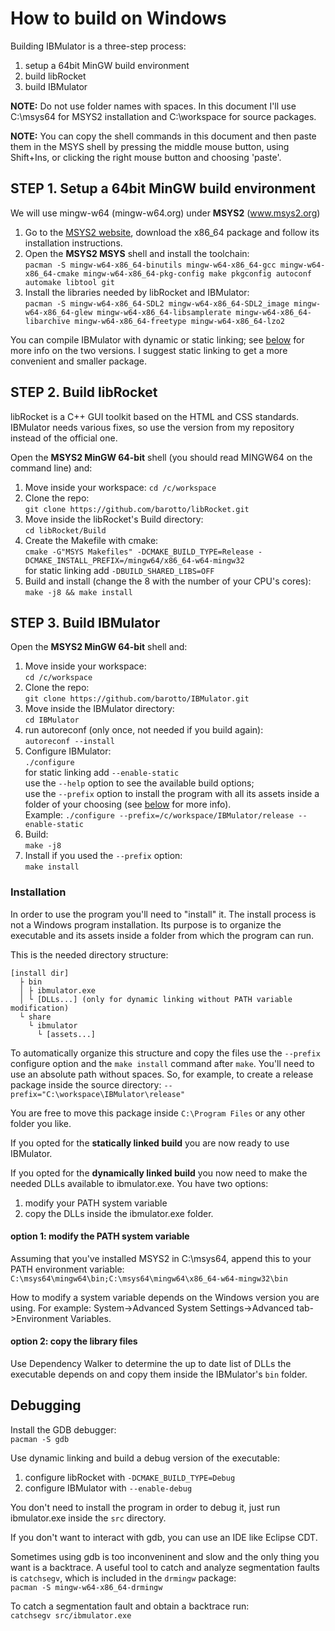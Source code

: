 # How to build on Windows
Building IBMulator is a three-step process:

1. setup a 64bit MinGW build environment
2. build libRocket
3. build IBMulator

**NOTE:** Do not use folder names with spaces. In this document I'll use
C:\msys64 for MSYS2 installation and C:\workspace for source packages.

**NOTE:** You can copy the shell commands in this document and then paste them
in the MSYS shell by pressing the middle mouse button, using Shift+Ins, or
clicking the right mouse button and choosing 'paste'.


## STEP 1. Setup a 64bit MinGW build environment
We will use mingw-w64 (mingw-w64.org) under **MSYS2** (www.msys2.org)

1. Go to the [MSYS2 website](http://www.msys2.org), download the x86_64 package
and follow its installation instructions.
2. Open the **MSYS2 MSYS** shell and install the toolchain:  
`pacman -S mingw-w64-x86_64-binutils mingw-w64-x86_64-gcc mingw-w64-x86_64-cmake mingw-w64-x86_64-pkg-config make pkgconfig autoconf automake libtool git`
3. Install the libraries needed by libRocket and IBMulator:  
`pacman -S mingw-w64-x86_64-SDL2 mingw-w64-x86_64-SDL2_image mingw-w64-x86_64-glew mingw-w64-x86_64-libsamplerate mingw-w64-x86_64-libarchive mingw-w64-x86_64-freetype mingw-w64-x86_64-lzo2`

You can compile IBMulator with dynamic or static linking; see
[below](#installation) for more info on the two versions. I suggest static
linking to get a more convenient and smaller package.  


## STEP 2. Build libRocket
libRocket is a C++ GUI toolkit based on the HTML and CSS standards.  
IBMulator needs various fixes, so use the version from my repository instead of
the official one.

Open the **MSYS2 MinGW 64-bit** shell (you should read MINGW64 on the command
line) and:

1. Move inside your workspace:
`cd /c/workspace`
2. Clone the repo:  
`git clone https://github.com/barotto/libRocket.git`
3. Move inside the libRocket's Build directory:  
`cd libRocket/Build`
4. Create the Makefile with cmake:  
`cmake -G"MSYS Makefiles" -DCMAKE_BUILD_TYPE=Release -DCMAKE_INSTALL_PREFIX=/mingw64/x86_64-w64-mingw32`  
for static linking add `-DBUILD_SHARED_LIBS=OFF`
5. Build and install (change the 8 with the number of your CPU's cores):  
`make -j8 && make install`


## STEP 3. Build IBMulator
Open the **MSYS2 MinGW 64-bit** shell and:

1. Move inside your workspace:  
`cd /c/workspace`
2. Clone the repo:  
`git clone https://github.com/barotto/IBMulator.git`
3. Move inside the IBMulator directory:  
`cd IBMulator`
4. run autoreconf (only once, not needed if you build again):  
`autoreconf --install`
5. Configure IBMulator:  
`./configure`  
for static linking add `--enable-static`  
use the `--help` option to see the available build options;  
use the `--prefix` option to install the program with all its assets inside a
folder of your choosing (see [below](#installation) for more info).  
Example:
`./configure --prefix=/c/workspace/IBMulator/release --enable-static`
6. Build:  
`make -j8`
7. Install if you used the `--prefix` option:  
`make install`


### Installation
In order to use the program you'll need to "install" it. The install process is
not a Windows program installation. Its purpose is to organize the executable and
its assets inside a folder from which the program can run. 

This is the needed directory structure:

```
[install dir]
  ├ bin
  │ ├ ibmulator.exe
  │ └ [DLLs...] (only for dynamic linking without PATH variable modification)
  └ share
    └ ibmulator
      └ [assets...]
```

To automatically organize this structure and copy the files use the `--prefix`
configure option and the `make install` command after `make`.
You'll need to use an absolute path without spaces. So, for example, to
create a release package inside the source directory:
`--prefix="C:\workspace\IBMulator\release"`

You are free to move this package inside `C:\Program Files`  or any other
folder you like.

If you opted for the **statically linked build** you are now ready to use
IBMulator.

If you opted for the **dynamically linked build** you now need to make the
needed DLLs available to ibmulator.exe. You have two options:
1. modify your PATH system variable
2. copy the DLLs inside the ibmulator.exe folder.

#### option 1: modify the PATH system variable
Assuming that you've installed MSYS2 in C:\msys64, append this to your PATH
environment variable:  
`C:\msys64\mingw64\bin;C:\msys64\mingw64\x86_64-w64-mingw32\bin`

How to modify a system variable depends on the Windows version you are
using. For example: System->Advanced System Settings->Advanced tab->Environment
Variables.

#### option 2: copy the library files
Use Dependency Walker to determine the up to date list of DLLs the executable
depends on and copy them inside the IBMulator's `bin` folder. 


## Debugging
Install the GDB debugger:  
`pacman -S gdb`

Use dynamic linking and build a debug version of the executable:
1. configure libRocket with `-DCMAKE_BUILD_TYPE=Debug`
2. configure IBMulator with `--enable-debug`

You don't need to install the program in order to debug it, just run
ibmulator.exe inside the `src` directory.

If you don't want to interact with gdb, you can use an IDE like Eclipse CDT.

Sometimes using gdb is too inconveninent and slow and the only thing you want is
a backtrace. A useful tool to catch and analyze segmentation faults is
`catchsegv`, which is included in the `drmingw` package:  
`pacman -S mingw-w64-x86_64-drmingw`

To catch a segmentation fault and obtain a backtrace run:  
`catchsegv src/ibmulator.exe`
